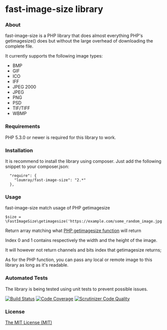# fast-image-size library

### About

fast-image-size is a PHP library that does almost everything PHP's getimagesize() does but without the large overhead of downloading the complete file.

It currently supports the following image types:

* BMP
* GIF
* ICO
* IFF
* JPEG 2000
* JPEG
* PNG
* PSD
* TIF/TIFF
* WBMP

### Requirements

PHP 5.3.0 or newer is required for this library to work.

### Installation

It is recommend to install the library using composer.
Just add the following snippet to your composer.json:
```
  "require": {
    "loumray/fast-image-size": "2.*"
  },
```

### Usage

fast-image-size match usage of PHP getimagesize
```
$size = \FastImageSize\getimagesize('https://example.com/some_random_image.jpg');
```
Return array matching what [PHP getimagesize function](http://php.net/manual/en/function.getimagesize.php) will return

Index 0 and 1 contains respectively the width and the height of the image. 

It will however not return channels and bits index that getimagesize returns;

As for the PHP function, you can pass any local or remote image to this library as long as it's readable.

### Automated Tests

The library is being tested using unit tests to prevent possible issues.

[![Build Status](https://travis-ci.org/loumray/fast-image-size.svg?branch=master)](https://travis-ci.org/loumray/fast-image-size)
[![Code Coverage](https://scrutinizer-ci.com/g/loumray/fast-image-size/badges/coverage.png?b=master)](https://scrutinizer-ci.com/g/loumray/fast-image-size/?branch=master)
[![Scrutinizer Code Quality](https://scrutinizer-ci.com/g/loumray/fast-image-size/badges/quality-score.png?b=master)](https://scrutinizer-ci.com/g/loumray/fast-image-size/?branch=master)

### License

[The MIT License (MIT)](http://opensource.org/licenses/MIT)
